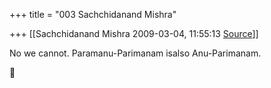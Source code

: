 +++
title = "003 Sachchidanand Mishra"

+++
[[Sachchidanand Mishra	2009-03-04, 11:55:13 [Source](https://groups.google.com/g/bvparishat/c/fyilCxO8hAg)]]



No we cannot. Paramanu-Parimanam isalso Anu-Parimanam.



